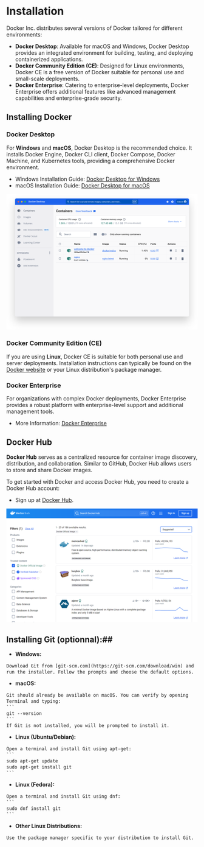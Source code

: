 # Installation

Docker Inc. distributes several versions of Docker tailored for different environments:

- **Docker Desktop**: Available for macOS and Windows, Docker Desktop provides an integrated environment for building, testing, and deploying containerized applications.
- **Docker Community Edition (CE)**: Designed for Linux environments, Docker CE is a free version of Docker suitable for personal use and small-scale deployments.
- **Docker Enterprise**: Catering to enterprise-level deployments, Docker Enterprise offers additional features like advanced management capabilities and enterprise-grade security.

## Installing Docker

### Docker Desktop

For **Windows** and **macOS**, Docker Desktop is the recommended choice. It installs Docker Engine, Docker CLI client, Docker Compose, Docker Machine, and Kubernetes tools, providing a comprehensive Docker environment.

- Windows Installation Guide: [Docker Desktop for Windows](https://docs.docker.com/desktop/install/windows/)
- macOS Installation Guide: [Docker Desktop for macOS](https://docs.docker.com/desktop/install/mac-install/)

![docker destop](img/docker-desktop.svg)

### Docker Community Edition (CE)

If you are using **Linux**, Docker CE is suitable for both personal use and server deployments. Installation instructions can typically be found on the [Docker website](https://docs.docker.com/engine/install/ubuntu/) or your Linux distribution's package manager.

### Docker Enterprise

For organizations with complex Docker deployments, Docker Enterprise provides a robust platform with enterprise-level support and additional management tools.

- More Information: [Docker Enterprise](https://www.docker.com/products/business/)

## Docker Hub

**Docker Hub** serves as a centralized resource for container image discovery, distribution, and collaboration. Similar to GitHub, Docker Hub allows users to store and share Docker images.

To get started with Docker and access Docker Hub, you need to create a Docker Hub account:

- Sign up at [Docker Hub](https://hub.docker.com/).

![dockerhub](img/dockerhub.PNG)


## Installing Git (optionnal):##

   - **Windows:**

    Download Git from [git-scm.com](https://git-scm.com/download/win) and run the installer. Follow the prompts and choose the default options.

   - **macOS:**

    Git should already be available on macOS. You can verify by opening Terminal and typing:
    ```
    git --version
    ```
    If Git is not installed, you will be prompted to install it.

   - **Linux (Ubuntu/Debian):**

    Open a terminal and install Git using apt-get:
    ```
    sudo apt-get update
    sudo apt-get install git
    ```


   - **Linux (Fedora):**

    Open a terminal and install Git using dnf:
    ```
    sudo dnf install git
    ```


   - **Other Linux Distributions:**
    
    Use the package manager specific to your distribution to install Git.
